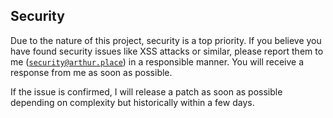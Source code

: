 ## Security

Due to the nature of this project, security is a top priority. If you believe you have
found security issues like XSS attacks or similar, please report them to me
([`security@arthur.place`](mailto:security@arthur.place)) in a responsible manner. You
will receive a response from me as soon as possible.

If the issue is confirmed, I will release a patch as soon as possible depending on
complexity but historically within a few days.
